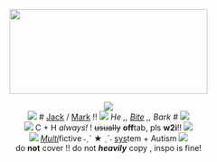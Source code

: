 <p align="center">
<img width=350 height= 150 src= "https://media.discordapp.net/attachments/1060738629657440298/1152398710853079040/74826735-3ADE-4403-9F25-33947B0CC215.gif?ex=653c53ef&is=6529deef&hm=6c8e48aa5c11ea1ce207d4c9960ed7266f46ec737a6a2ab95e9a30b1de32aef5&=&width=880&height=358"
</br> 
<p align="center">
<img src= "https://mikejima.crd.co/assets/images/shadow/c93b5d08_original.gif?v=2e5106a3"
  </p>
</br> 
<img src= "https://mikejima.crd.co/assets/images/shadow/ee9cd959_original.gif?v=2e5106a3"> # <a href= "https://dayshift-at-freddys.fandom.com/wiki/Jack_Kennedy"> Jack</a> / <a href= "https://mandela-catalogue.fandom.com/wiki/Mark_Heathcliff">Mark</a> !! <img src= "https://pixel.crd.co/assets/images/gallery01/af5dfa9a.gif?v=6c952962"> <i>He ,, <a href= "https://en.pronouns.page/@RuffHoundz">Bite</a> ,, Bark</i></s> # <img src= "https://mikejima.crd.co/assets/images/shadow/b7b41ed3_original.gif?v=2e5106a3">
</br>
<img src= "https://mikejima.crd.co/assets/images/shadow/241ab180_original.gif?v=2e5106a3"> C + H <i>always!</i> ! <s>usually</s> <b>off</b>tab, pls <b>w2i</b>!! <img src= "https://mikejima.crd.co/assets/images/shadow/3a519122_original.gif?v=2e5106a3">
</br>
<img src= "https://mikejima.crd.co/assets/images/shadow/44c1293f_original.gif?v=2e5106a3"> <a href="https://pluralpedia.org/w/Multifictive"<b><i>Multi</b></i><a>fictive</i> ˗ˏˋ ★ ˎˊ˗  <a href="https://did-research.org/did/"> sys</a>tem + Autism <img src= "https://64.media.tumblr.com/8dbf7c0c45dee719554af561f4b25781/tumblr_inline_rbdawvhNlE1vefsve_500.gif">
</br>
do <b>not</b> cover !! do not <i><b>heavily</b></i> copy , inspo is fine!
